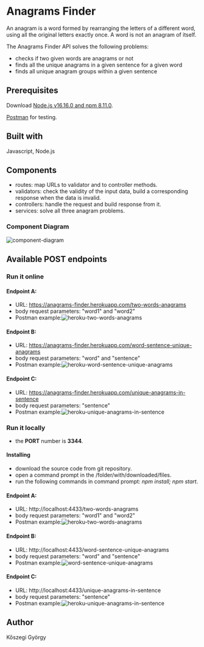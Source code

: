 # Anagrams Finder

An anagram is a word formed by rearranging the letters of a different word, using all the original letters exactly once. A word is not an anagram of itself.

The Anagrams Finder API solves the following problems:
* checks if two given words are anagrams or not
* finds all the unique anagrams in a given sentence for a given word
* finds all unique anagram groups within a given sentence

## Prerequisites
Download [Node.js v16.16.0 and npm 8.11.0](https://nodejs.org/en/download/).

[Postman](https://www.postman.com) for testing.


## Built with
Javascript, Node.js

## Components
* routes: map URLs to validator and to controller methods.
* validators: check the validity of the input data, build a corresponding response when the data is invalid.
* controllers: handle the request and build response from it.
* services: solve all three anagram problems.

### Component Diagram
![component-diagram](https://user-images.githubusercontent.com/37733014/181372416-a5660679-c4de-4542-bebb-346a335ed76d.jpg)


## Available POST endpoints

### Run it online

#### Endpoint A: 
* URL: https://anagrams-finder.herokuapp.com/two-words-anagrams
* body request parameters: "word1" and "word2"
* Postman example:![heroku-two-words-anagrams](https://user-images.githubusercontent.com/37733014/181491677-483fbb55-9391-4835-a280-758cc00bd8e0.png)


	
#### Endpoint B: 
* URL: https://anagrams-finder.herokuapp.com/word-sentence-unique-anagrams		
* body request parameters: "word" and "sentence"
* Postman example:![heroku-word-sentence-unique-anagrams](https://user-images.githubusercontent.com/37733014/181490469-c96737cb-52a4-4daf-87ba-4ac60668738d.png)


#### Endpoint C:
* URL: https://anagrams-finder.herokuapp.com/unique-anagrams-in-sentence 
* body request parameters: "sentence"
* Postman example:![heroku-unique-anagrams-in-sentence](https://user-images.githubusercontent.com/37733014/181491583-14e58836-98d7-45f4-9903-1a13bfedc4b1.png)



### Run it locally
* the **PORT** number is **3344**.

#### Installing
* download the source code from git repository.
* open a command prompt in the /folder/with/downloaded/files.
* run the following commands in command prompt: *npm install; npm start*.


#### Endpoint A: 
* URL: http://localhost:4433/two-words-anagrams
* body request parameters: "word1" and "word2"
* Postman example:![heroku-two-words-anagrams](https://user-images.githubusercontent.com/37733014/181491296-7c6167fc-6216-4216-9e41-d068d88b4e78.png)

	
#### Endpoint B: 
* URL: http://localhost:4433/word-sentence-unique-anagrams		
* body request parameters: "word" and "sentence"
* Postman example:![word-sentence-unique-anagrams](https://user-images.githubusercontent.com/37733014/181490549-98d9e182-007c-42f6-8b26-d0a03fcc5851.png)


#### Endpoint C:
* URL: http://localhost:4433/unique-anagrams-in-sentence 
* body request parameters: "sentence"
* Postman example:![heroku-unique-anagrams-in-sentence](https://user-images.githubusercontent.com/37733014/181491327-97a37e64-ad59-44ef-adbc-488ae4cff0e1.png)




##  Author
Kőszegi György
